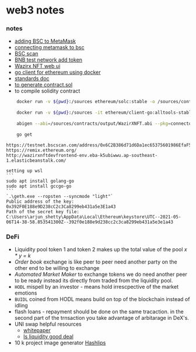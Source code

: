 # web3 notes

### notes

- [adding BSC to MetaMask](https://academy.binance.com/en/articles/connecting-metamask-to-binance-smart-chain)
- [connecting metamask to bsc](https://dapp-world.com/blogs/01/how-to-connect-metamask-to-binance-smart-chainbsc--1618137142422)
- [BSC scan](https://testnet.bscscan.com/address/0xa8dC4fB8DB32A09499cA53dD75F7B6a74F49c05e#events)
- [BNB test network add token](https://testnet.binance.org/faucet-smart)
- [Wazirx NFT web ui](http://wazirxnftdevfrontend-env.eba-k5ubiwwu.ap-southeast-1.elasticbeanstalk.com/nft/50)
- [go client for ethereum using docker](https://geth.ethereum.org/docs/install-and-build/installing-geth#install-on-windows)
- [standards doc](https://docs.openzeppelin.com/contracts/2.x/tokens#ERC721)
- [to generate contract.sol](https://wizard.openzeppelin.com/)
- to compile solidity contract
```bash
    docker run -v ${pwd}:/sources ethereum/solc:stable -o /sources/contracts/output --abi --bin --overwrite /sources/contracts/WazirXNFT.sol --allow-paths /sources/node_modules
    
    docker run -v ${pwd}:/sources -it ethereum/client-go:alltools-stable
    
    abigen --abi=/sources/contracts/output/WazirXNFT.abi --pkg=connectors --out=/sources/contracts/output/WazirXNFT.go --bin /sources/contracts/output/WazirXNFT.bin
    
    go get
```


    https://testnet.bscscan.com/address/0x6C2B386d71d6Da1ec65375601986EfaF5Ad0D2e2#events
    https://remix.ethereum.org/
    http://wazirxnftdevfrontend-env.eba-k5ubiwwu.ap-southeast-1.elasticbeanstalk.com/

    setting up wsl
    ```
    sudo apt install golang-go
    sudo apt install gccgo-go
    ```
    `.\geth.exe --ropsten --syncmode "light"` 
    Public address of the key:   0x392F0E188e9D238cC2c3Ca8299eb431a5e3E1a43
    Path of the secret key file: C:\Users\arjun_shetty\AppData\Local\Ethereum\keystore\UTC--2021-05-06T14-38-58.853541300Z--392f0e188e9d238cc2c3ca8299eb431a5e3e1a43

### DeFi

- Liquidity pool token 1 and token 2 makes up the total value of the pool *x * y = k*
- *Order book* exchange is like peer to peer need another party on the other end to be willing to exchange
- *Automated Market Maker* to exchange tokens we do need another peer to be ready instead its directly from traded from the liquidity pool.
- `HODL` mispell by an investor - means hold irrescpective of the market emotions
- `BUIDL` coined from HODL means build on top of the blockchain instead of idling
- flash loans - repayment should be done on the same tracaction. in the second part of the trnsaction you take advantage of arbitarage in DeX's.
- UNI swap helpful resources
    - [whitepaper](https://hackmd.io/C-DvwDSfSxuh-Gd4WKE_ig)
    - [Is liquidity good deal](https://pintail.medium.com/uniswap-a-good-deal-for-liquidity-providers-104c0b6816f2)
- 10 k project image generator [Hashlips](https://github.com/HashLips)
